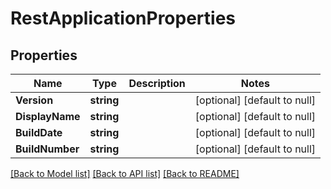 # RestApplicationProperties

## Properties
Name | Type | Description | Notes
------------ | ------------- | ------------- | -------------
**Version** | **string** |  | [optional] [default to null]
**DisplayName** | **string** |  | [optional] [default to null]
**BuildDate** | **string** |  | [optional] [default to null]
**BuildNumber** | **string** |  | [optional] [default to null]

[[Back to Model list]](../README.md#documentation-for-models) [[Back to API list]](../README.md#documentation-for-api-endpoints) [[Back to README]](../README.md)


